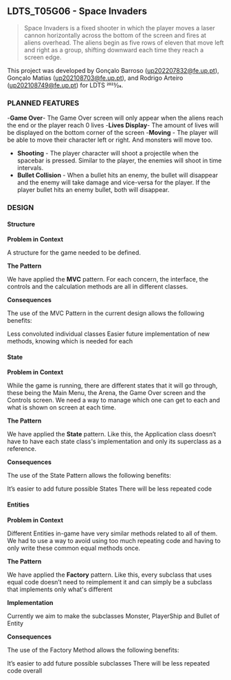 ## LDTS_T05G06 - Space Invaders

> Space Invaders is a fixed shooter in which the player moves a laser cannon horizontally across the bottom of the screen and fires at aliens overhead. The aliens begin as five rows of eleven that move left and right as a group, shifting downward each time they reach a screen edge.

This project was developed by Gonçalo Barroso (up202207832@fe.up.pt), Gonçalo Matias (up202108703@fe.up.pt), and Rodrigo Arteiro (up202108749@fe.up.pt) for LDTS 2023⁄24.

### PLANNED FEATURES

-**Game Over**- The Game Over screen will only appear when the aliens reach the end or the player reach 0 lives
-**Lives Display**- The amount of lives will be displayed on the bottom corner of the screen
-**Moving** - The player will be able to move their character left or right. And monsters will move too.
- **Shooting** - The player character will shoot a projectile when the spacebar  is pressed. Similar to the player, the enemies will shoot in time intervals.
- **Bullet Collision** - When a bullet hits an enemy, the bullet will disappear and the enemy will take damage and vice-versa for the player. If the player bullet hits an enemy bullet, both will disappear.

### DESIGN

#### Structure

**Problem in Context**

A structure for the game needed to be defined.

**The Pattern**

We have applied the **MVC** pattern. For each concern, the interface, the controls and the calculation methods are all in different classes.

**Consequences**

The use of the MVC Pattern in the current design allows the following benefits:

Less convoluted individual classes
Easier future implementation of new methods, knowing which is needed for each


#### State

**Problem in Context**

While the game is running, there are different states that it will go through, these being the Main Menu, the Arena, the Game Over screen and the Controls screen. We need a way to manage which one can get to each and what is shown on screen at each time.

**The Pattern**

We have applied the **State** pattern. Like this, the Application class doesn’t have to have each state class's implementation and only its superclass as a reference.

**Consequences**

The use of the State Pattern allows the following benefits:

It’s easier to add future possible States
There will be less repeated code

#### Entities

**Problem in Context**

Different Entities in-game have very similar methods related to all of them. We had to use a way to avoid using too much repeating code and having to only write these common equal methods once.

**The Pattern**

We have applied the **Factory** pattern. Like this, every subclass that uses equal code doesn’t need to reimplement it and can simply be a subclass that implements only what's different

**Implementation**

Currently we aim to make the subclasses Monster, PlayerShip and Bullet of Entity

**Consequences**

The use of the Factory Method allows the following benefits:

It’s easier to add future possible subclasses
There will be less repeated code overall

